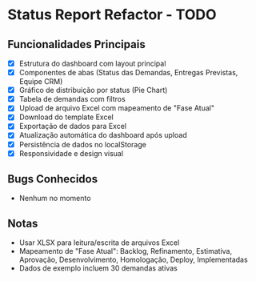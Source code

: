 # Status Report Refactor - TODO

## Funcionalidades Principais

- [x] Estrutura do dashboard com layout principal
- [x] Componentes de abas (Status das Demandas, Entregas Previstas, Equipe CRM)
- [x] Gráfico de distribuição por status (Pie Chart)
- [x] Tabela de demandas com filtros
- [x] Upload de arquivo Excel com mapeamento de "Fase Atual"
- [x] Download do template Excel
- [x] Exportação de dados para Excel
- [x] Atualização automática do dashboard após upload
- [x] Persistência de dados no localStorage
- [x] Responsividade e design visual

## Bugs Conhecidos

- Nenhum no momento

## Notas

- Usar XLSX para leitura/escrita de arquivos Excel
- Mapeamento de "Fase Atual": Backlog, Refinamento, Estimativa, Aprovação, Desenvolvimento, Homologação, Deploy, Implementadas
- Dados de exemplo incluem 30 demandas ativas
